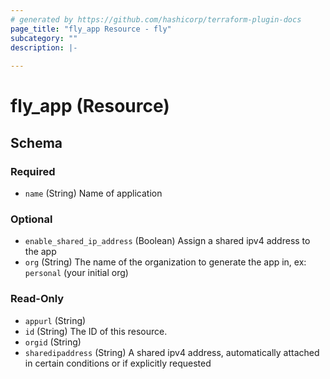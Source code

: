 ```yaml
---
# generated by https://github.com/hashicorp/terraform-plugin-docs
page_title: "fly_app Resource - fly"
subcategory: ""
description: |-
  
---
```


# fly_app (Resource)





<!-- schema generated by tfplugindocs -->
## Schema

### Required

- `name` (String) Name of application

### Optional

- `enable_shared_ip_address` (Boolean) Assign a shared ipv4 address to the app
- `org` (String) The name of the organization to generate the app in, ex: `personal` (your initial org)

### Read-Only

- `appurl` (String)
- `id` (String) The ID of this resource.
- `orgid` (String)
- `sharedipaddress` (String) A shared ipv4 address, automatically attached in certain conditions or if explicitly requested

